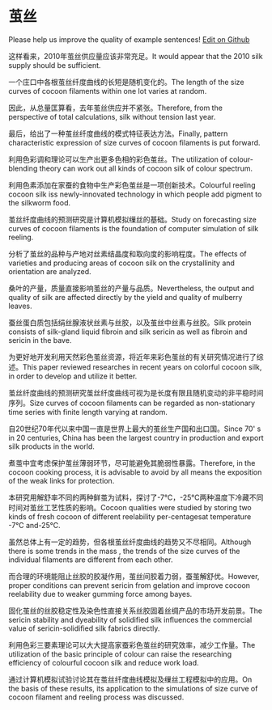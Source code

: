 # 茧丝

Please help us improve the quality of example sentences! [Edit on Github](https://github.com/jiyushe/jiyu-example-sentence-source/blob/main/chinese/jiansi.md)

<p><span class="chinese">这样看来，2010年茧丝供应量应该非常充足。</span><span class="english">It would appear that the 2010 silk supply should be sufficient.</span></p>

<p><span class="chinese">一个庄口中各根茧丝纤度曲线的长短是随机变化的。</span><span class="english">The length of the size curves of cocoon filaments within one lot varies at random.</span></p>

<p><span class="chinese">因此，从总量匡算看，去年茧丝供应并不紧张。</span><span class="english">Therefore, from the perspective of total calculations, silk without tension last year.</span></p>

<p><span class="chinese">最后，给出了一种茧丝纤度曲线的模式特征表达方法。</span><span class="english">Finally, pattern characteristic expression of size curves of cocoon filaments is put forward.</span></p>

<p><span class="chinese">利用色彩调和理论可以生产出更多色相的彩色茧丝。</span><span class="english">The utilization of colour-blending theory can work out all kinds of cocoon silk of colour spectrum.</span></p>

<p><span class="chinese">利用色素添加在家蚕的食物中生产彩色茧丝是一项创新技术。</span><span class="english">Colourful reeling cocoon silk iss newly-innovated technology in which people add pigment to the silkworm food.</span></p>

<p><span class="chinese">茧丝纤度曲线的预测研究是计算机模拟缫丝的基础。</span><span class="english">Study on forecasting size curves of cocoon filaments is the foundation of computer simulation of silk reeling.</span></p>

<p><span class="chinese">分析了茧丝的品种与产地对丝素结晶度和取向度的影响程度。</span><span class="english">The effects of varieties and producing areas of cocoon silk on the crystallinity and orientation are analyzed.</span></p>

<p><span class="chinese">桑叶的产量，质量直接影响茧丝的产量与品质。</span><span class="english">Nevertheless, the output and quality of silk are affected directly by the yield and quality of mulberry leaves.</span></p>

<p><span class="chinese">蚕丝蛋白质包括绢丝腺液状丝素与丝胶，以及茧丝中丝素与丝胶。</span><span class="english">Silk protein consists of silk-gland liquid fibroin and silk sericin as well as fibroin and sericin in the bave.</span></p>

<p><span class="chinese">为更好地开发利用天然彩色茧丝资源，将近年来彩色茧丝的有关研究情况进行了综述。</span><span class="english">This paper reviewed researches in recent years on colorful cocoon silk, in order to develop and utilize it better.</span></p>

<p><span class="chinese">茧丝纤度曲线的预测研究茧丝纤度曲线可视为是长度有限且随机变动的非平稳时间序列。</span><span class="english">Size curves of cocoon filaments can be regarded as non-stationary time series with finite length varying at random.</span></p>

<p><span class="chinese">自20世纪70年代以来中国一直是世界上最大的茧丝生产国和出口国。</span><span class="english">Since 70' s in 20 centuries, China has been the largest country in production and export silk products in the world.</span></p>

<p><span class="chinese">煮茧中宜考虑保护茧丝薄弱环节，尽可能避免其脆弱性暴露。</span><span class="english">Therefore, in the cocoon cooking process, it is advisable to avoid by all means the exposition of the weak links for protection.</span></p>

<p><span class="chinese">本研究用解舒率不同的两种鲜茧为试料，探讨了-7℃，-25℃两种温度下冷藏不同时间对茧丝工艺性质的影响。</span><span class="english">Cocoon qualities were studied by storing two kinds of fresh cocoon of different reelability per-centagesat temperature -7℃ and-25℃.</span></p>

<p><span class="chinese">虽然总体上有一定的趋势，但各根茧丝纤度曲线的趋势又不尽相同。</span><span class="english">Although there is some trends in the mass , the trends of the size curves of the individual filaments are different from each other.</span></p>

<p><span class="chinese">而合理的环境能阻止丝胶的胶凝作用，茧丝间胶着力弱，蚕茧解舒优。</span><span class="english">However, proper conditions can prevent sericin from gelation and improve cocoon reelability due to weaker gumming force among bayes.</span></p>

<p><span class="chinese">固化茧丝的丝胶稳定性及染色性直接关系丝胶固着丝绸产品的市场开发前景。</span><span class="english">The sericin stability and dyeability of solidified silk influences the commercial value of sericin-solidified silk fabrics directly.</span></p>

<p><span class="chinese">利用色彩三要素理论可以大大提高家蚕彩色茧丝的研究效率，减少工作量。</span><span class="english">The utilization of the basic principle of colour can raise the researching efficiency of colourful cocoon silk and reduce work load.</span></p>

<p><span class="chinese">通过计算机模拟试验讨论其在茧丝纤度曲线模拟及缫丝工程模拟中的应用。</span><span class="english">On the basis of these results, its application to the simulations of size curve of cocoon filament and reeling process was discussed.</span></p>


